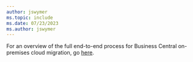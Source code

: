 ```yaml
---
author: jswymer
ms.topic: include
ms.date: 07/23/2023
ms.author: jswymer
---
```

For an overview of the full end-to-end process for Business Central on-premises cloud migration, go [here](../../administration/migrate-business-central-on-premises.md#end-to-end-process).
